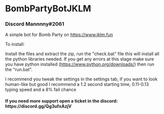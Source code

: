 # BombPartyBotJKLM
<h3>Discord Mannnny#2061</h3>

  
A simple bot for Bomb Party on https://www.jklm.fun

To install:
  
Install the files and extract the zip, run the "check.bat" file this will install all the python libraries needed. If you get any errors at this stage make sure you have python installed (https://www.python.org/downloads/) then run the "run.bat".
  
I recommend you tweak the settings in the settings tab, if you want to look human-like but good I recommend a 1.2 second starting time, 0.11-0.13 typing speed and a 8% fail chance

<h4> If you need more support open a ticket in the discord: https://discord.gg/Qg3ufxAzjV</h4>

